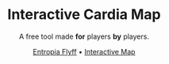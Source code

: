 <div align="center">
  
# Interactive Cardia Map

A free tool made **for** players **by** players.

[Entropia Flyff](https://entropia.fun/) •
[Interactive Map](https://mariushartmann.github.io/interactive-cardia-map)

</div>
